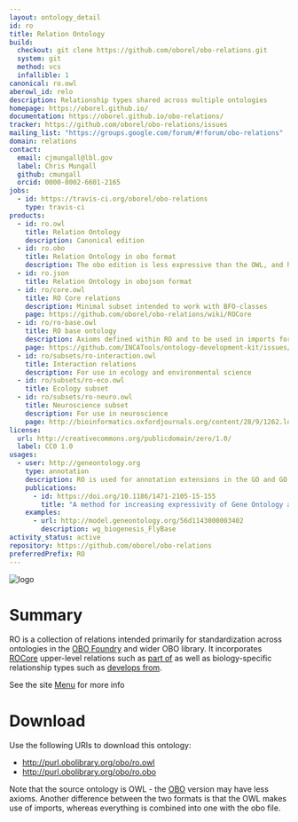 ```yaml
---
layout: ontology_detail
id: ro
title: Relation Ontology
build:
  checkout: git clone https://github.com/oborel/obo-relations.git
  system: git
  method: vcs
  infallible: 1
canonical: ro.owl
aberowl_id: relo
description: Relationship types shared across multiple ontologies
homepage: https://oborel.github.io/
documentation: https://oborel.github.io/obo-relations/
tracker: https://github.com/oborel/obo-relations/issues
mailing_list: "https://groups.google.com/forum/#!forum/obo-relations"
domain: relations
contact:
  email: cjmungall@lbl.gov
  label: Chris Mungall
  github: cmungall
  orcid: 0000-0002-6601-2165
jobs:
  - id: https://travis-ci.org/oborel/obo-relations
    type: travis-ci
products:
  - id: ro.owl
    title: Relation Ontology
    description: Canonical edition
  - id: ro.obo
    title: Relation Ontology in obo format
    description: The obo edition is less expressive than the OWL, and has imports merged in
  - id: ro.json
    title: Relation Ontology in obojson format
  - id: ro/core.owl
    title: RO Core relations
    description: Minimal subset intended to work with BFO-classes
    page: https://github.com/oborel/obo-relations/wiki/ROCore
  - id: ro/ro-base.owl
    title: RO base ontology
    description: Axioms defined within RO and to be used in imports for other ontologies
    page: https://github.com/INCATools/ontology-development-kit/issues/50
  - id: ro/subsets/ro-interaction.owl
    title: Interaction relations
    description: For use in ecology and environmental science
  - id: ro/subsets/ro-eco.owl
    title: Ecology subset
  - id: ro/subsets/ro-neuro.owl
    title: Neuroscience subset
    description: For use in neuroscience
    page: http://bioinformatics.oxfordjournals.org/content/28/9/1262.long
license:
  url: http://creativecommons.org/publicdomain/zero/1.0/
  label: CC0 1.0
usages:
  - user: http://geneontology.org
    type: annotation
    description: RO is used for annotation extensions in the GO and GO Causal Activity Models.
    publications:
      - id: https://doi.org/10.1186/1471-2105-15-155
        title: "A method for increasing expressivity of Gene Ontology annotations using a compositional approach"
    examples:
      - url: http://model.geneontology.org/56d1143000003402
        description: wg_biogenesis_FlyBase
activity_status: active
repository: https://github.com/oborel/obo-relations
preferredPrefix: RO
---
```


![logo](/images/ro_logo.png)

# Summary

RO is a collection of relations intended primarily for standardization across ontologies in the [OBO Foundry](http://obofoundry.org) and wider OBO library. It incorporates [ROCore](https://github.com/oborel/obo-relations/wiki/ROCore) upper-level relations such as [part of](http://purl.obolibrary.org/obo/BFO_0000050) as well as biology-specific relationship types such as [develops from](http://purl.obolibrary.org/obo/RO_0002202).

See the site [Menu](https://github.com/oborel/obo-relations/wiki/Menu) for more info

# Download

Use the following URIs to download this ontology:

 * http://purl.obolibrary.org/obo/ro.owl
 * http://purl.obolibrary.org/obo/ro.obo

Note that the source ontology is OWL - the [OBO](https://github.com/oborel/obo-relations/wiki/OBOFormatUsersGuide) version may have less axioms. Another difference between the two formats is that the OWL makes use of imports, whereas everything is combined into one with the obo file.
